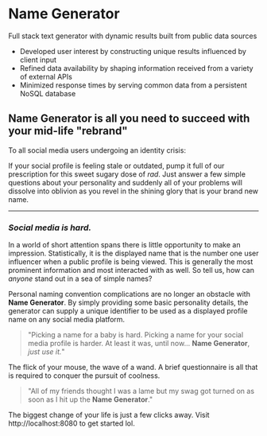 # **Name Generator**

Full stack text generator with dynamic results built from public data sources

- Developed user interest by constructing unique results influenced by client input
- Refined data availability by shaping information received from a variety of external APIs
- Minimized response times by serving common data from a persistent NoSQL database

## **Name Generator** is all you need to succeed with your mid-life "rebrand"

To all social media users undergoing an identity crisis:

If your social profile is feeling stale or outdated, pump it full of our prescription for this sweet sugary dose of *rad*. Just answer a few simple questions about your personality and suddenly all of your problems will dissolve into oblivion as you revel in the shining glory that is your brand new name.

---

### *Social media is hard.*

In a world of short attention spans there is little opportunity to make an impression. Statistically, it is the displayed name that is the number one user influencer when a public profile is being viewed. This is generally the most prominent information and most interacted with as well. So tell us, how can *anyone* stand out in a sea of simple names?

Personal naming convention complications are no longer an obstacle with **Name Generator**. By simply providing some basic personality details, the generator can supply a unique identifier to be used as a displayed profile name on any social media platform.

> "Picking a name for a baby is hard. Picking a name for your social media profile is harder. At least it was, until now... **Name Generator**, *just use it.*"

The flick of your mouse, the wave of a wand. A brief questionnaire is all that is required to conquer the pursuit of coolness.

> "All of my friends thought I was a lame but my swag got turned on as soon as I hit up the **Name Generator**."

The biggest change of your life is just a few clicks away. Visit http://localhost:8080 to get started lol.
